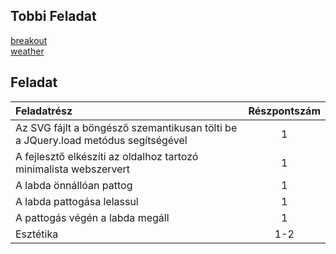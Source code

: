 ## Tobbi Feladat
[breakout](https://github.com/DavidDump/breakout) \
[weather](https://github.com/DavidDump/weather)

## Feladat
| Feladatrész | Részpontszám |
|     :--     |     :-:      |
| Az SVG fájlt a böngésző szemantikusan tölti be a JQuery.load metódus segítségével | 1 |
| A fejlesztő elkészíti az oldalhoz tartozó minimalista webszervert | 1 |
| A labda önnállóan pattog | 1 |
| A labda pattogása lelassul | 1 |
| A pattogás végén a labda megáll | 1 |
| Esztétika | 1-2 |
